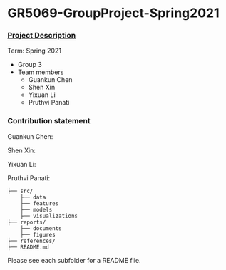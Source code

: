 # GR5069-GroupProject-Spring2021

### [Project Description](GR5069-GroupProject.pdf)

Term: Spring 2021

+ Group 3
+ Team members
	+ Guankun Chen
	+ Shen Xin
	+ Yixuan Li
	+ Pruthvi Panati
	
### Contribution statement

Guankun Chen: 

Shen Xin:  

Yixuan Li:

Pruthvi Panati:

```
├── src/
	├── data
	├── features
	├── models
	├── visualizations
├── reports/
	├── documents
	├── figures
├── references/
├── README.md
```

Please see each subfolder for a README file.
